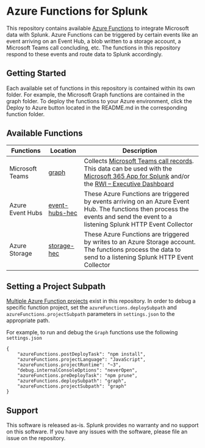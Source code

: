 # Azure Functions for Splunk

This repository contains available [Azure Functions]( https://azure.microsoft.com/en-us/services/functions/) to integrate Microsoft data with Splunk.  Azure Functions can be triggered by certain events like an event arriving on an Event Hub, a blob written to a storage account, a Microsoft Teams call concluding, etc.  The functions in this repository respond to these events and route data to Splunk accordingly.

## Getting Started

Each available set of functions in this repository is contained within its own folder.  For example, the Microsoft Graph functions are contained in the graph folder.  To deploy the functions to your Azure environment, click the Deploy to Azure button located in the README.md in the corresponding function folder.

## Available Functions

| Functions | Location | Description |
| --------- | -------- | ----------- |
| Microsoft Teams | [graph](https://github.com/splunk/azure-functions-splunk/tree/master/graph) | Collects [Microsoft Teams call records]( https://docs.microsoft.com/en-us/graph/api/resources/callrecords-callrecord).  This data can be used with the [Microsoft 365 App for Splunk]( https://splunkbase.splunk.com/app/3786/) and/or the [RWI – Executive Dashboard]( https://splunkbase.splunk.com/app/4952/) |
| Azure Event Hubs | [event-hubs-hec](https://github.com/splunk/azure-functions-splunk/tree/master/event-hubs-hec) | These Azure Functions are triggered by events arriving on an Azure Event Hub.  The functions then process the events and send the event to a listening Splunk HTTP Event Collector |
| Azure Storage | [storage-hec](https://github.com/splunk/azure-functions-splunk/tree/master/storage-hec) | These Azure Functions are triggered by writes to an Azure Storage account.  The functions process the data to send to a listening Splunk HTTP Event Collector |

## Setting a Project Subpath
[Multiple Azure Function projects](https://github.com/Microsoft/vscode-azurefunctions/wiki/Multiple-function-projects) exist in this repository.  In order to debug a specific function project, set the `azureFunctions.deploySubpath` and `azureFunctions.projectSubpath` parameters in `settings.json` to the appropriate path.

For example, to run and debug the `Graph` functions use the following `settings.json`
```
{
    "azureFunctions.postDeployTask": "npm install",
    "azureFunctions.projectLanguage": "JavaScript",
    "azureFunctions.projectRuntime": "~3",
    "debug.internalConsoleOptions": "neverOpen",
    "azureFunctions.preDeployTask": "npm prune",
    "azureFunctions.deploySubpath": "graph",
    "azureFunctions.projectSubpath": "graph"
}
```

## Support

This software is released as-is. Splunk provides no warranty and no support on this software. If you have any issues with the software, please file an issue on the repository.
